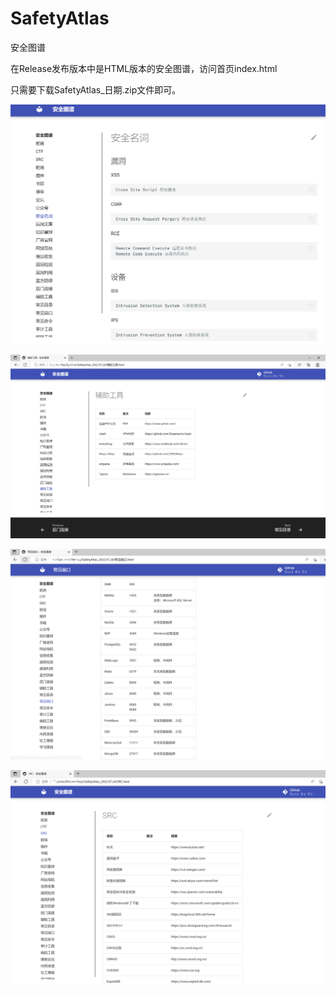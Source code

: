 # SafetyAtlas
安全图谱 

在Release发布版本中是HTML版本的安全图谱，访问首页index.html

只需要下载SafetyAtlas_日期.zip文件即可。

![](test4.png)

![](test1.png)

![](test2.png)


![](test3.png)

